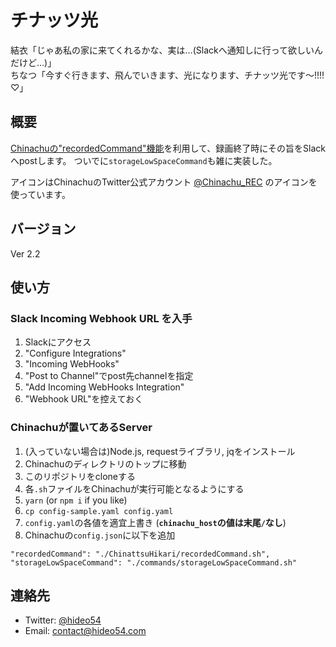 # チナッツ光

結衣「じゃあ私の家に来てくれるかな、実は…(Slackへ通知しに行って欲しいんだけど…)」  
ちなつ「今すぐ行きます、飛んでいきます、光になります、チナッツ光です〜!!!!♡」

## 概要

[Chinachuの"recordedCommand"機能](https://github.com/Chinachu/Chinachu/wiki/Configuration-recordedCommand)を利用して、録画終了時にその旨をSlackへpostします。
ついでに`storageLowSpaceCommand`も雑に実装した。

アイコンはChinachuのTwitter公式アカウント  [@Chinachu_REC](https://twitter.com/Chinachu_REC) のアイコンを使っています。

## バージョン

Ver 2.2

## 使い方

### Slack Incoming Webhook URL を入手

1. Slackにアクセス
1. "Configure Integrations"
1. "Incoming WebHooks"
1. "Post to Channel"でpost先channelを指定
1. "Add Incoming WebHooks Integration"
1. "Webhook URL"を控えておく

### Chinachuが置いてあるServer

1. (入っていない場合は)Node.js, requestライブラリ, jqをインストール
1. Chinachuのディレクトリのトップに移動
1. このリポジトリをcloneする
1. 各`.sh`ファイルをChinachuが実行可能となるようにする
1. `yarn` (or `npm i` if you like)
1. `cp config-sample.yaml config.yaml`
1. `config.yaml`の各値を適宜上書き (**`chinachu_host`の値は末尾`/`なし**)
1. Chinachuの`config.json`に以下を追加
```
"recordedCommand": "./ChinattsuHikari/recordedCommand.sh",
"storageLowSpaceCommand": "./commands/storageLowSpaceCommand.sh"
```

## 連絡先

* Twitter: [@hideo54](https://twitter.com/hideo54)
* Email: contact@hideo54.com
